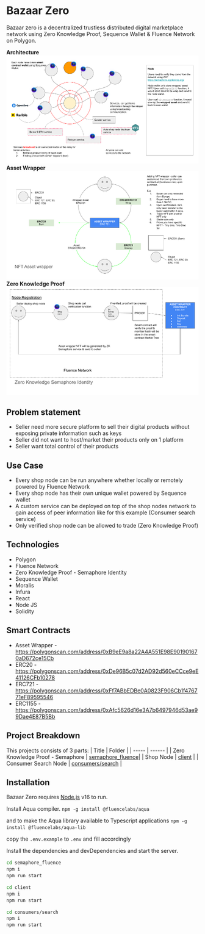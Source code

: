 # Bazaar Zero

Bazaar zero is a decentralized trustless distributed digital marketplace network using Zero Knowledge Proof, Sequence Wallet & Fluence Network on Polygon.

**Architecture**
![Bazaar Zero Architecture](/img/Bazaar_Zero.png "Bazaar Zero Architecture")
**Asset Wrapper**
![Bazaar Zero Asset Wrapper](/img/Bazaar_Zero2.png "Bazaar Zero Asset Wrapper")
**Zero Knowledge Proof**
![Bazaar Zero ZKP](/img/Bazaar_Zero3.png "Bazaar Zero ZKP")

## Problem statement
- Seller need more secure platform to sell their digital products without exposing private information such as keys
- Seller did not want to host/market their products only on 1 platform
- Seller want total control of their products

## Use Case
- Every shop node can be run anywhere whether locally or remotely powered by Fluence Network
- Every shop node has their own unique wallet powered by Sequence wallet
- A custom service can be deployed on top of the shop nodes network to gain access of peer information like for this example (Consumer search service)
- Only verified shop node can be allowed to trade (Zero Knowledge Proof)

## Technologies
- Polygon
- Fluence Network
- Zero Knowledge Proof - Semaphore Identity
- Sequence Wallet
- Moralis
- Infura
- React
- Node JS
- Solidity

## Smart Contracts
- Asset Wrapper - https://polygonscan.com/address/0xB9eE9a8a22A4A551E98E901901670aD672ce15Cb
- ERC20 - https://polygonscan.com/address/0xDe96B5c07d2AD92d560eCCce9eE41126CFb10278
- ERC721 - https://polygonscan.com/address/0xFf7ABbEDBe0A0823F906Cb1f476771eF89595546
- ERC1155 - https://polygonscan.com/address/0xAfc5626d16e3A7b6497946d53ae99Dae4E87B5Bb

## Project Breakdown

This projects consists of 3 parts:
| Title | Folder |
| ----- | ------ |
| Zero Knowledge Proof - Semaphore | [semaphore_fluence](https://github.com/iqbalbaharum/bazaar_zero/tree/master/semaphore_fluence)|
| Shop Node | [client](https://github.com/iqbalbaharum/bazaar_zero/tree/master/client) |
| Consumer Search Node | [consumers/search](https://github.com/iqbalbaharum/bazaar_zero/tree/master/consumers/search) |

## Installation
Bazaar Zero requires  [Node.js](https://nodejs.org/) v16 to run.

Install Aqua compiler.
```npm -g install @fluencelabs/aqua```

and to make the Aqua library available to Typescript applications
```npm -g install @fluencelabs/aqua-lib```

copy the ```.env.example``` to ```.env``` and fill accordingly

Install the dependencies and devDependencies and start the server.

```sh
cd semaphore_fluence
npm i
npm run start
```
```sh
cd client
npm i
npm run start
```
```sh
cd consumers/search
npm i
npm run start
```

